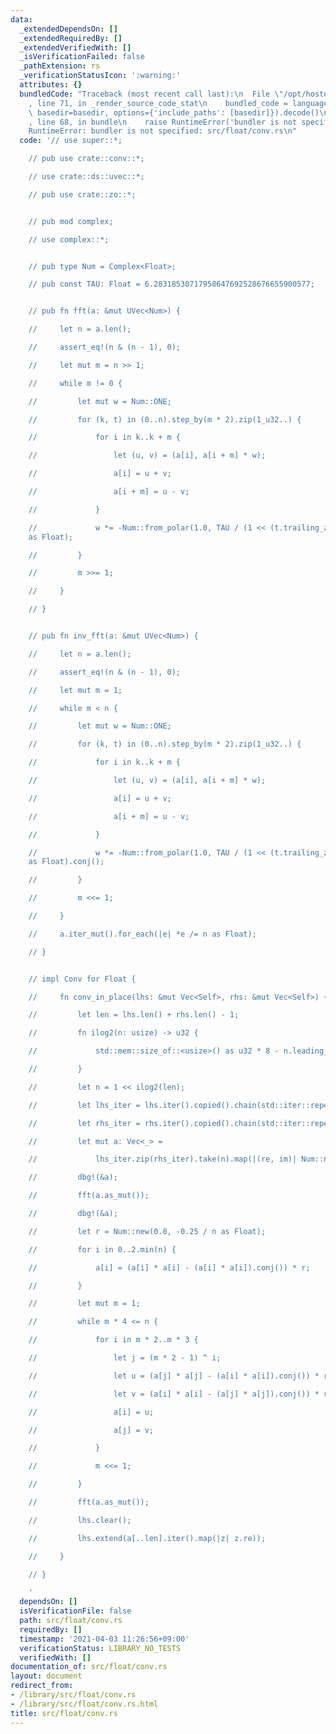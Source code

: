 ```yaml
---
data:
  _extendedDependsOn: []
  _extendedRequiredBy: []
  _extendedVerifiedWith: []
  _isVerificationFailed: false
  _pathExtension: rs
  _verificationStatusIcon: ':warning:'
  attributes: {}
  bundledCode: "Traceback (most recent call last):\n  File \"/opt/hostedtoolcache/Python/3.9.2/x64/lib/python3.9/site-packages/onlinejudge_verify/documentation/build.py\"\
    , line 71, in _render_source_code_stat\n    bundled_code = language.bundle(stat.path,\
    \ basedir=basedir, options={'include_paths': [basedir]}).decode()\n  File \"/opt/hostedtoolcache/Python/3.9.2/x64/lib/python3.9/site-packages/onlinejudge_verify/languages/user_defined.py\"\
    , line 68, in bundle\n    raise RuntimeError('bundler is not specified: {}'.format(path.as_posix()))\n\
    RuntimeError: bundler is not specified: src/float/conv.rs\n"
  code: '// use super::*;

    // pub use crate::conv::*;

    // use crate::ds::uvec::*;

    // pub use crate::zo::*;


    // pub mod complex;

    // use complex::*;


    // pub type Num = Complex<Float>;

    // pub const TAU: Float = 6.28318530717958647692528676655900577;


    // pub fn fft(a: &mut UVec<Num>) {

    //     let n = a.len();

    //     assert_eq!(n & (n - 1), 0);

    //     let mut m = n >> 1;

    //     while m != 0 {

    //         let mut w = Num::ONE;

    //         for (k, t) in (0..n).step_by(m * 2).zip(1_u32..) {

    //             for i in k..k + m {

    //                 let (u, v) = (a[i], a[i + m] * w);

    //                 a[i] = u + v;

    //                 a[i + m] = u - v;

    //             }

    //             w *= -Num::from_polar(1.0, TAU / (1 << (t.trailing_zeros() + 2))
    as Float);

    //         }

    //         m >>= 1;

    //     }

    // }


    // pub fn inv_fft(a: &mut UVec<Num>) {

    //     let n = a.len();

    //     assert_eq!(n & (n - 1), 0);

    //     let mut m = 1;

    //     while m < n {

    //         let mut w = Num::ONE;

    //         for (k, t) in (0..n).step_by(m * 2).zip(1_u32..) {

    //             for i in k..k + m {

    //                 let (u, v) = (a[i], a[i + m] * w);

    //                 a[i] = u + v;

    //                 a[i + m] = u - v;

    //             }

    //             w *= -Num::from_polar(1.0, TAU / (1 << (t.trailing_zeros() + 2))
    as Float).conj();

    //         }

    //         m <<= 1;

    //     }

    //     a.iter_mut().for_each(|e| *e /= n as Float);

    // }


    // impl Conv for Float {

    //     fn conv_in_place(lhs: &mut Vec<Self>, rhs: &mut Vec<Self>) {

    //         let len = lhs.len() + rhs.len() - 1;

    //         fn ilog2(n: usize) -> u32 {

    //             std::mem::size_of::<usize>() as u32 * 8 - n.leading_zeros() - 1

    //         }

    //         let n = 1 << ilog2(len);

    //         let lhs_iter = lhs.iter().copied().chain(std::iter::repeat(0.0));

    //         let rhs_iter = rhs.iter().copied().chain(std::iter::repeat(0.0));

    //         let mut a: Vec<_> =

    //             lhs_iter.zip(rhs_iter).take(n).map(|(re, im)| Num::new(re, im)).collect();

    //         dbg!(&a);

    //         fft(a.as_mut());

    //         dbg!(&a);

    //         let r = Num::new(0.0, -0.25 / n as Float);

    //         for i in 0..2.min(n) {

    //             a[i] = (a[i] * a[i] - (a[i] * a[i]).conj()) * r;

    //         }

    //         let mut m = 1;

    //         while m * 4 <= n {

    //             for i in m * 2..m * 3 {

    //                 let j = (m * 2 - 1) ^ i;

    //                 let u = (a[j] * a[j] - (a[i] * a[i]).conj()) * r;

    //                 let v = (a[i] * a[i] - (a[j] * a[j]).conj()) * r;

    //                 a[i] = u;

    //                 a[j] = v;

    //             }

    //             m <<= 1;

    //         }

    //         fft(a.as_mut());

    //         lhs.clear();

    //         lhs.extend(a[..len].iter().map(|z| z.re));

    //     }

    // }

    '
  dependsOn: []
  isVerificationFile: false
  path: src/float/conv.rs
  requiredBy: []
  timestamp: '2021-04-03 11:26:56+09:00'
  verificationStatus: LIBRARY_NO_TESTS
  verifiedWith: []
documentation_of: src/float/conv.rs
layout: document
redirect_from:
- /library/src/float/conv.rs
- /library/src/float/conv.rs.html
title: src/float/conv.rs
---
```

